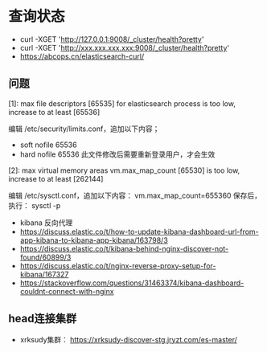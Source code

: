 
# 查询状态
* curl -XGET 'http://127.0.0.1:9008/_cluster/health?pretty'
* curl -XGET 'http://xxx.xxx.xxx.xxx:9008/_cluster/health?pretty'
* https://abcops.cn/elasticsearch-curl/

## 问题

[1]: max file descriptors [65535] for elasticsearch process is too low, increase to at least [65536]

编辑 /etc/security/limits.conf，追加以下内容；
* soft nofile 65536
* hard nofile 65536
此文件修改后需要重新登录用户，才会生效


[2]: max virtual memory areas vm.max_map_count [65530] is too low, increase to at least [262144]

编辑 /etc/sysctl.conf，追加以下内容：
vm.max_map_count=655360
保存后，执行：
sysctl -p


* kibana 反向代理
* https://discuss.elastic.co/t/how-to-update-kibana-dashboard-url-from-app-kibana-to-kibana-app-kibana/163798/3
* https://discuss.elastic.co/t/kibana-behind-nginx-discover-not-found/60899/3
* https://discuss.elastic.co/t/nginx-reverse-proxy-setup-for-kibana/167327
* https://stackoverflow.com/questions/31463374/kibana-dashboard-couldnt-connect-with-nginx

## head连接集群
* xrksudy集群： https://xrksudy-discover-stg.jryzt.com/es-master/